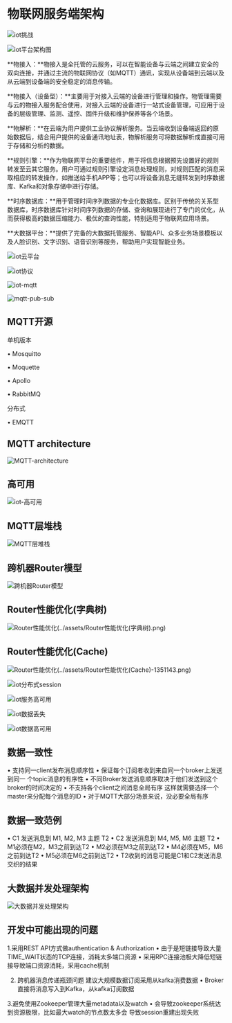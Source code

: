 # 物联网服务端架构



![iot挑战](../assets/iot挑战.png)



![iot平台架构图](../assets/iot平台架构图.png)

**物接入：**物接入是全托管的云服务，可以在智能设备与云端之间建立安全的双向连接，并通过主流的物联网协议（如MQTT）通讯，实现从设备端到云端以及从云端到设备端的安全稳定的消息传输。

**物接入（设备型）：**主要用于对接入云端的设备进行管理和操作。物管理需要与云的物接入服务配合使用，对接入云端的设备进行一站式设备管理，可应用于设备的层级管理、监测、遥控、固件升级和维护保养等各个场景。

**物解析：**在云端为用户提供工业协议解析服务。当云端收到设备端返回的原始数据后，结合用户提供的设备通讯地址表，物解析服务可将数据解析成直接可用于存储和分析的数据。

**规则引擎：**作为物联网平台的重要组件，用于将信息根据预先设置好的规则转发至云其它服务。用户可通过规则引擎设定消息处理规则，对规则匹配的消息采取相应的转发操作，如推送给手机APP等；也可以将设备消息无缝转发到时序数据库、Kafka和对象存储中进行存储。

**时序数据库：**用于管理时间序列数据的专业化数据库。区别于传统的关系型数据库，时序数据库针对时间序列数据的存储、查询和展现进行了专门的优化，从而获得极高的数据压缩能力、极优的查询性能，特别适用于物联网应用场景。

**大数据平台：**提供了完备的大数据托管服务、智能API、众多业务场景模板以及人脸识别、文字识别、语音识别等服务，帮助用户实现智能业务。

![iot云平台](../assets/iot云平台.png)



![iot协议](../assets/iot协议.png)



![iot-mqtt](../assets/iot-mqtt.png)



![mqtt-pub-sub](../assets/mqtt-pub-sub.png)



## MQTT开源

单机版本

• Mosquitto

• Moquette

• Apollo

• RabbitMQ

分布式

• EMQTT



## MQTT architecture

![MQTT-architecture](../assets/MQTT-architecture.png)



## 高可用

![iot-高可用](../assets/iot-高可用.png)

## MQTT层堆栈

![MQTT层堆栈](../assets/MQTT层堆栈.png)



## 跨机器Router模型

![跨机器Router模型](../assets/跨机器Router模型.png)



## Router性能优化(字典树)

![Router性能优化(../assets/Router性能优化(字典树).png)](../../../../Pictures/Router性能优化(字典树).png)



## Router性能优化(Cache)

![Router性能优化(../assets/Router性能优化(Cache)-1351143.png)](../../../../Pictures/Router性能优化(Cache).png)



![iot分布式session](../assets/iot分布式session.png)



![iot服务高可用](../assets/iot服务高可用.png)



![iot数据丢失](../assets/iot数据丢失.png)



![iot数据高可用](../assets/iot数据高可用.png)



## 数据一致性

• 支持同一client发布消息顺序性
• 保证每个订阅者收到来自同一个broker上发送到同一 个topic消息的有序性
• 不同Broker发送消息顺序取决于他们发送到这个 broker的时间决定的
• 不支持各个client之间消息全局有序 这样就需要选择一个master来分配每个消息的ID
• 对于MQTT大部分场景来说，没必要全局有序

## 数据一致范例

• C1 发送消息到 M1, M2, M3 主题 T2
• C2 发送消息到 M4, M5, M6 主题 T2
• M1必须在M2，M3之前到达T2
• M2必须在M3之前到达T2
• M4必须在M5，M6之前到达T2
• M5必须在M6之前到达T2
• T2收到的消息可能是C1和C2发送消息交织的结果

## 大数据并发处理架构

![大数据并发处理架构](../assets/大数据并发处理架构.png)



## 开发中可能出现的问题

1.采用REST API方式做authentication & Authorization
• 由于是短链接导致大量TIME_WAIT状态的TCP连接，消耗太多端口资源
• 采用RPC连接池极大降低短链接导致端口资源消耗，采用cache机制

2. 跨机器消息传递瓶颈问题
建议大规模数据订阅采用从kafka消费数据
• Broker直接将消息写入到Kafka，从kafka订阅数据
 

3.避免使用Zookeeper管理大量metadata以及watch
• 会导致zookeeper系统达到资源极限，比如最大watch的节点数太多会 导致session重建出现失败